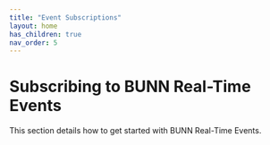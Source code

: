 ```yaml
---
title: "Event Subscriptions"
layout: home
has_children: true
nav_order: 5
---
```


# Subscribing to BUNN Real-Time Events

This section details how to get started with BUNN Real-Time Events.
